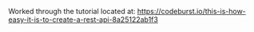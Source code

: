 Worked through the tutorial located at: https://codeburst.io/this-is-how-easy-it-is-to-create-a-rest-api-8a25122ab1f3